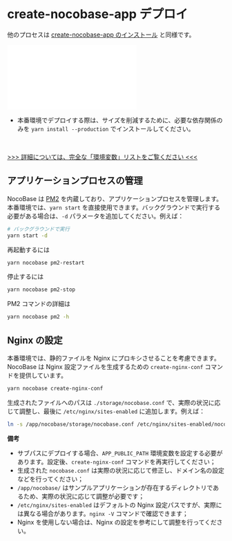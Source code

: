# create-nocobase-app デプロイ

他のプロセスは [create-nocobase-app のインストール](/welcome/getting-started/installation/create-nocobase-app) と同様です。

<embed src="./env-note.md"></embed>
- 本番環境でデプロイする際は、サイズを削減するために、必要な依存関係のみを `yarn install --production` でインストールしてください。

<br />

[>>> 詳細については、完全な「環境変数」リストをご覧ください <<<](/welcome/getting-started/env)

## アプリケーションプロセスの管理

NocoBase は [PM2](https://pm2.keymetrics.io/) を内蔵しており、アプリケーションプロセスを管理します。本番環境では、`yarn start` を直接使用できます。バックグラウンドで実行する必要がある場合は、`-d` パラメータを追加してください。例えば：

```bash
# バックグラウンドで実行
yarn start -d
```

再起動するには

```bash
yarn nocobase pm2-restart
```

停止するには

```bash
yarn nocobase pm2-stop
```

PM2 コマンドの詳細は

```bash
yarn nocobase pm2 -h
```

## Nginx の設定

本番環境では、静的ファイルを Nginx にプロキシさせることを考慮できます。NocoBase は Nginx 設定ファイルを生成するための `create-nginx-conf` コマンドを提供しています。

```bash
yarn nocobase create-nginx-conf
```

生成されたファイルへのパスは `./storage/nocobase.conf` で、実際の状況に応じて調整し、最後に `/etc/nginx/sites-enabled` に追加します。例えば：

```bash
ln -s /app/nocobase/storage/nocobase.conf /etc/nginx/sites-enabled/nocobase.conf
```

**備考**

- サブパスにデプロイする場合、`APP_PUBLIC_PATH` 環境変数を設定する必要があります。設定後、`create-nginx-conf` コマンドを再実行してください；
- 生成された `nocobase.conf` は実際の状況に応じて修正し、ドメイン名の設定などを行ってください；
- `/app/nocobase/` はサンプルアプリケーションが存在するディレクトリであるため、実際の状況に応じて調整が必要です；
- `/etc/nginx/sites-enabled` はデフォルトの Nginx 設定パスですが、実際には異なる場合があります。`nginx -V` コマンドで確認できます；
- Nginx を使用しない場合は、Nginx の設定を参考にして調整を行ってください。
